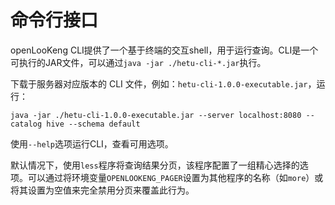 
# 命令行接口

openLooKeng CLI提供了一个基于终端的交互shell，用于运行查询。CLI是一个可执行的JAR文件，可以通过`java -jar ./hetu-cli-*.jar`执行。

下载于服务器对应版本的 CLI 文件，例如：`hetu-cli-1.0.0-executable.jar`，运行：

``` shell
java -jar ./hetu-cli-1.0.0-executable.jar --server localhost:8080 --catalog hive --schema default
```

使用`--help`选项运行CLI，查看可用选项。

默认情况下，使用`less`程序将查询结果分页，该程序配置了一组精心选择的选项。可以通过将环境变量`OPENLOOKENG_PAGER`设置为其他程序的名称（如`more`）或将其设置为空值来完全禁用分页来覆盖此行为。